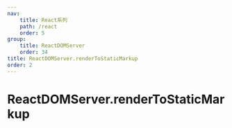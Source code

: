 ```yaml
---
nav:
    title: React系列
    path: /react
    order: 5
group:
    title: ReactDOMServer
    order: 34
title: ReactDOMServer.renderToStaticMarkup
order: 2
---
```


# ReactDOMServer.renderToStaticMarkup
